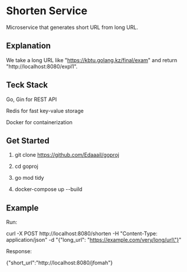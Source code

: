 # Shorten Service

Microservice that generates short URL from long URL.

## Explanation

We take a long URL like "https://kbtu.golang.kz/final/exam" and return "http://localhost:8080/expl1".

## Teck Stack

Go, Gin for REST API

Redis for fast key-value storage

Docker for containerization

## Get Started

1. git clone https://github.com/Edaaail/goproj

2. cd goproj

3. go mod tidy 

4. docker-compose up --build

## Example
Run: 

 curl -X POST http://localhost:8080/shorten -H "Content-Type: application/json" -d "{\"long_url\": \"https://example.com/very/long/url\"}"

Response:

{"short_url":"http://localhost:8080/jfomah"}